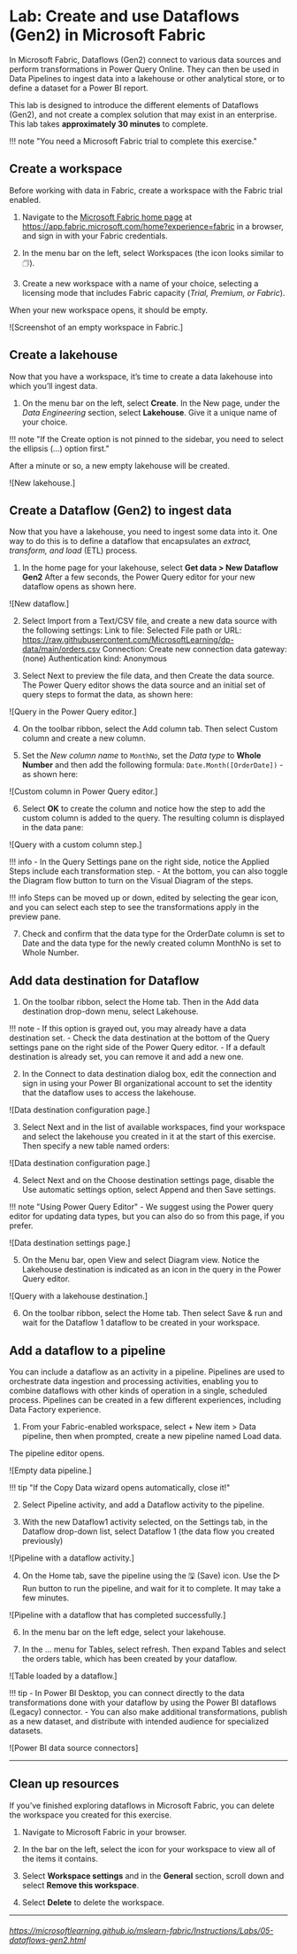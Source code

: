 # Lab: Create and use Dataflows (Gen2) in Microsoft Fabric
In Microsoft Fabric, Dataflows (Gen2) connect to various data sources and perform transformations in Power Query Online. They can then be used in Data Pipelines to ingest data into a lakehouse or other analytical store, or to define a dataset for a Power BI report.

This lab is designed to introduce the different elements of Dataflows (Gen2), and not create a complex solution that may exist in an enterprise. This lab takes **approximately 30 minutes** to complete.

!!! note "You need a Microsoft Fabric trial to complete this exercise."

## Create a workspace
Before working with data in Fabric, create a workspace with the Fabric trial enabled.

1. Navigate to the [Microsoft Fabric home page](https://app.fabric.microsoft.com/home?experience=fabric) at https://app.fabric.microsoft.com/home?experience=fabric in a browser, and sign in with your Fabric credentials.

2. In the menu bar on the left, select Workspaces (the icon looks similar to 🗇).

3. Create a new workspace with a name of your choice, selecting a licensing mode that includes Fabric capacity (*Trial, Premium, or Fabric*).

When your new workspace opens, it should be empty.

![Screenshot of an empty workspace in Fabric.]

## Create a lakehouse
Now that you have a workspace, it’s time to create a data lakehouse into which you’ll ingest data.

1. On the menu bar on the left, select **Create**. In the New page, under the *Data Engineering* section, select **Lakehouse**. Give it a unique name of your choice.

!!! note "If the Create option is not pinned to the sidebar, you need to select the ellipsis (…) option first."

After a minute or so, a new empty lakehouse will be created.

![New lakehouse.]

## Create a Dataflow (Gen2) to ingest data
Now that you have a lakehouse, you need to ingest some data into it. One way to do this is to define a dataflow that encapsulates an *extract, transform, and load* (ETL) process.

1. In the home page for your lakehouse, select **Get data > New Dataflow Gen2** After a few seconds, the Power Query editor for your new dataflow opens as shown here.

![New dataflow.]

2. Select Import from a Text/CSV file, and create a new data source with the following settings:
Link to file: Selected
File path or URL: https://raw.githubusercontent.com/MicrosoftLearning/dp-data/main/orders.csv
Connection: Create new connection
data gateway: (none)
Authentication kind: Anonymous

3. Select Next to preview the file data, and then Create the data source. The Power Query editor shows the data source and an initial set of query steps to format the data, as shown here:

![Query in the Power Query editor.]

4. On the toolbar ribbon, select the Add column tab. Then select Custom column and create a new column.

5. Set the *New column name* to `MonthNo`, set the *Data type* to **Whole Number** and then add the following formula: `Date.Month([OrderDate])` - as shown here:

![Custom column in Power Query editor.]

6. Select **OK** to create the column and notice how the step to add the custom column is added to the query. The resulting column is displayed in the data pane:

![Query with a custom column step.]

!!! info
    - In the Query Settings pane on the right side, notice the Applied Steps include each transformation step.
    - At the bottom, you can also toggle the Diagram flow button to turn on the Visual Diagram of the steps.

!!! info
    Steps can be moved up or down, edited by selecting the gear icon, and you can select each step to see the transformations apply in the preview pane.

7. Check and confirm that the data type for the OrderDate column is set to Date and the data type for the newly created column MonthNo is set to Whole Number.

## Add data destination for Dataflow

1. On the toolbar ribbon, select the Home tab. Then in the Add data destination drop-down menu, select Lakehouse.

!!! note
    - If this option is grayed out, you may already have a data destination set.
    - Check the data destination at the bottom of the Query settings pane on the right side of the Power Query editor.
    - If a default destination is already set, you can remove it and add a new one.

2. In the Connect to data destination dialog box, edit the connection and sign in using your Power BI organizational account to set the identity that the dataflow uses to access the lakehouse.

![Data destination configuration page.]

3. Select Next and in the list of available workspaces, find your workspace and select the lakehouse you created in it at the start of this exercise. Then specify a new table named orders:

![Data destination configuration page.]

4. Select Next and on the Choose destination settings page, disable the Use automatic settings option, select Append and then Save settings.

!!! note "Using Power Query Editor"
    - We suggest using the Power query editor for updating data types, but you can also do so from this page, if you prefer.

![Data destination settings page.]

5. On the Menu bar, open View and select Diagram view. Notice the Lakehouse destination is indicated as an icon in the query in the Power Query editor.

![Query with a lakehouse destination.]

6. On the toolbar ribbon, select the Home tab. Then select Save & run and wait for the Dataflow 1 dataflow to be created in your workspace.

## Add a dataflow to a pipeline
You can include a dataflow as an activity in a pipeline. Pipelines are used to orchestrate data ingestion and processing activities, enabling you to combine dataflows with other kinds of operation in a single, scheduled process. Pipelines can be created in a few different experiences, including Data Factory experience.

1. From your Fabric-enabled workspace, select + New item > Data pipeline, then when prompted, create a new pipeline named Load data.

The pipeline editor opens.

![Empty data pipeline.]

!!! tip "If the Copy Data wizard opens automatically, close it!"

2. Select Pipeline activity, and add a Dataflow activity to the pipeline.

3. With the new Dataflow1 activity selected, on the Settings tab, in the Dataflow drop-down list, select Dataflow 1 (the data flow you created previously)

![Pipeline with a dataflow activity.]

4. On the Home tab, save the pipeline using the 🖫 (Save) icon.
Use the ▷ Run button to run the pipeline, and wait for it to complete. It may take a few minutes.

![Pipeline with a dataflow that has completed successfully.]

6. In the menu bar on the left edge, select your lakehouse.

7. In the … menu for Tables, select refresh. Then expand Tables and select the orders table, which has been created by your dataflow.

![Table loaded by a dataflow.]

!!! tip 
    - In Power BI Desktop, you can connect directly to the data transformations done with your dataflow by using the Power BI dataflows (Legacy) connector.
    - You can also make additional transformations, publish as a new dataset, and distribute with intended audience for specialized datasets.

![Power BI data source connectors]

---

## Clean up resources
If you’ve finished exploring dataflows in Microsoft Fabric, you can delete the workspace you created for this exercise.

1. Navigate to Microsoft Fabric in your browser.

2. In the bar on the left, select the icon for your workspace to view all of the items it contains.

3. Select **Workspace settings** and in the **General** section, scroll down and select **Remove this workspace**.

4. Select **Delete** to delete the workspace.

---
###### https://microsoftlearning.github.io/mslearn-fabric/Instructions/Labs/05-dataflows-gen2.html
